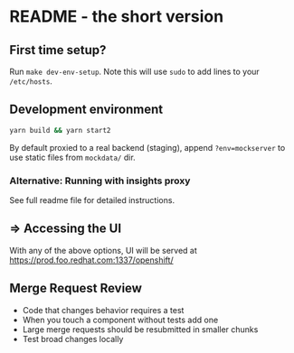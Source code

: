 # README - the short version

## First time setup?
Run `make dev-env-setup`.  Note this will use `sudo` to add lines to your `/etc/hosts`.

## Development environment

```sh
yarn build && yarn start2
```

By default proxied to a real backend (staging), append `?env=mockserver` to use static files from `mockdata/` dir.

### Alternative: Running with insights proxy

See full readme file for detailed instructions.
## => Accessing the UI

With any of the above options, UI will be served at https://prod.foo.redhat.com:1337/openshift/

## Merge Request Review

* Code that changes behavior requires a test
* When you touch a component without tests add one
* Large merge requests should be resubmitted in smaller chunks
* Test broad changes locally
